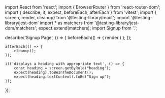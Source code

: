 import React from 'react';
import { BrowserRouter } from 'react-router-dom';
import { describe, it, expect, beforeEach, afterEach } from 'vitest';
import { screen, render, cleanup} from '@testing-library/react';
import '@testing-library/jest-dom'
import * as matchers from '@testing-library/jest-dom/matchers';
expect.extend(matchers);
import Signup from '.';

describe('Signup Page', () => {
    beforeEach(() => {
        render (
            <BrowserRouter>
                <Signup />
            </BrowserRouter>
        );
    });

    afterEach(() => {
        cleanup();
    });

    it('displays a heading with appropriate text', () => {
        const heading = screen.getByRole("heading");
        expect(heading).toBeInTheDocument();
        expect(heading.textContent).toBe("Sign up");
    });

});
